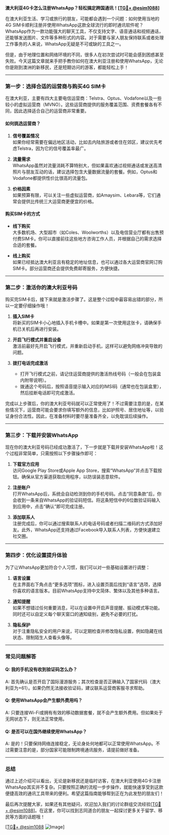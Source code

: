 **澳大利亚4G卡怎么注册WhatsApp？轻松搞定跨国通讯！[[TG💪+ @esim1088](https://t.me/s/esim1088)]**

在澳大利亚生活、学习或旅行的朋友，可能都会遇到一个问题：如何使用当地的4G SIM卡顺利注册并使用WhatsApp这款全球流行的即时通讯软件呢？WhatsApp作为一款功能强大的聊天工具，不仅支持文字、语音通话和视频通话，还能够发送图片、文件等多种形式的内容。对于需要与家人朋友保持联系或者处理工作事务的人来说，WhatsApp无疑是不可或缺的工具之一。

但是，由于地理位置和网络环境的不同，很多人在初次尝试时可能会感到困惑甚至失败。今天这篇文章就来手把手教你如何在澳大利亚注册和使用WhatsApp，无论你是刚到澳洲的新移民，还是短期访问的游客，都能轻松上手！

---

### 第一步：选择合适的运营商与购买4G SIM卡

在澳大利亚，主要有四大主要电信运营商：Telstra、Optus、Vodafone以及一些较小的虚拟运营商（MVNO）。这些运营商提供的服务覆盖范围、资费套餐各有不同，因此选择适合自己的运营商非常重要。

#### 如何挑选运营商？

1. **信号覆盖情况**  
   如果你经常需要在偏远地区活动，比如去内陆旅游或者住在郊区，建议优先考虑Telstra，因为它的信号覆盖率最广。
   
2. **流量需求**  
   WhatsApp虽然对流量消耗不算特别大，但如果喜欢通过视频通话或发送高清照片与朋友互动的话，建议选择包含大量数据流量的套餐。例如，Optus和Vodafone都提供性价比很高的流量包。

3. **价格因素**  
   如果预算有限，可以关注一些虚拟运营商，如Amaysim、Lebara等，它们通常会提供比传统三大运营商更便宜的价格。

#### 购买SIM卡的方式

- **线下购买**  
  大多数机场、大型超市（如Coles、Woolworths）以及电信营业厅都有出售预付费SIM卡。你可以直接前往这些地方咨询工作人员，并根据自己的需求选择合适的套餐。

- **线上购买**  
  如果已经抵达澳大利亚且有稳定的地址信息，也可以通过各大运营商官网订购SIM卡。部分运营商还会提供免费邮寄服务，方便快捷。

---

### 第二步：激活你的澳大利亚号码

购买完SIM卡后，接下来就是激活步骤了。这是整个过程中最容易出错的部分，所以一定要仔细操作哦！

1. **插入SIM卡**  
   将新买的SIM卡小心地插入手机卡槽中。如果是第一次使用这张卡，请确保手机已关机后再进行安装。

2. **开启飞行模式并重启设备**  
   激活前最好先开启飞行模式，并重新启动手机，这样可以避免网络冲突导致的问题。

3. **拨打电话完成激活**  
   - 打开飞行模式之前，请记住运营商提供的激活热线号码（一般会在包装盒内附带说明）。
   - 拨通这个号码后，按照语音提示输入对应的IMSI码（通常也在包装盒里），然后挂断电话即可完成激活。

完成以上步骤后，你的澳大利亚号码就可以正常使用了！不过需要注意的是，在某些情况下，运营商可能会要求你填写额外的信息，比如护照号、居住地址等，以验证身份合法性。因此，在准备材料时要尽量准备齐全，以免耽误后续操作。

---

### 第三步：下载并安装WhatsApp

现在你的澳大利亚号码已经成功激活了，下一步就是下载并安装WhatsApp啦！这个过程非常简单，只需按照以下步骤操作即可：

1. **下载官方应用**  
   访问Google Play Store或Apple App Store，搜索“WhatsApp”并点击下载按钮。确保从官方渠道获取应用程序，以防误装恶意软件。

2. **注册账户**  
   打开WhatsApp后，系统会自动检测到你的手机号码。点击“同意条款”后，你会收到一条来自WhatsApp的验证码短信。将这条短信中的6位数验证码输入到应用中，点击“确认”即可完成注册。

3. **添加联系人**  
   注册完成后，你可以通过搜索联系人的电话号码或者扫描二维码的方式添加好友。此外，WhatsApp还支持通过Facebook导入联系人列表，方便快速建立社交圈。

---

### 第四步：优化设置提升体验

为了让WhatsApp更加符合个人习惯，我们可以对一些基础设置进行调整：

1. **语言设置**  
   在主界面右下角点击“更多选项”图标，进入设置页面后找到“语言”选项，选择你喜欢的语言版本。目前WhatsApp支持中文简体、繁体以及其他多种语言。

2. **通知提醒**  
   如果不想错过任何重要消息，可以在设置中开启声音提醒、振动模式等功能。同时还可以自定义每个聊天窗口的通知级别，避免不必要的打扰。

3. **隐私保护**  
   对于注重隐私安全的用户来说，可以定期检查并修改隐私设置，例如隐藏在线状态、限制陌生人查看头像等。

---

### 常见问题解答

#### Q: 我的手机没有收到验证码怎么办？
A: 首先确认是否开启了国际漫游服务；其次检查是否正确输入了国家代码（澳大利亚为+61）。如果仍然无法接收验证码，建议联系运营商客服寻求帮助。

#### Q: 使用WhatsApp会产生额外费用吗？
A: 只要连接Wi-Fi或拥有有效的移动数据套餐，就不会产生额外费用。但如果处于无网状态下，则无法正常使用。

#### Q: 是否可以在国外继续使用WhatsApp？
A: 是的！只要保持网络连接稳定，无论身处何地都可以正常使用WhatsApp。不过需要注意的是，部分国家可能限制跨境通讯服务，请提前做好准备。

---

### 总结

通过上述介绍可以看出，无论是新移民还是临时访客，在澳大利亚使用4G卡注册WhatsApp其实并不复杂。只要按照正确的流程一步步操作，就能快速享受到这款便捷高效的通讯工具带来的便利。希望这篇指南能够帮到正在为此发愁的朋友们！

最后再次提醒大家，如果还有其他疑问，欢迎加入我们的讨论群组交流经验[[TG💪+ @esim1088](https://t.me/s/esim1088)]。在这里，你可以找到志同道合的朋友一起探讨更多关于留学、移民等方面的话题哦！

[[TG💪+ @esim1088](https://t.me/s/esim1088) ![Image](https://i.postimg.cc/4NQfJmqS/Snipaste-2025-05-13-00-14-12.png)]